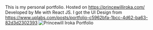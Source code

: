 This is my personal portfolio. 
Hosted on https://princewilliroka.com/
Developed by Me with React JS. 
I got the UI Design from https://www.uplabs.com/posts/portfolio-c5962bfa-1bcc-4d62-ba63-82d3d2302393
![Princewill Iroka Portfolio](https://drive.google.com/open?id=1pYVTiPSYmHhj1wQcCFrH9a22LqSz7ZmI)
